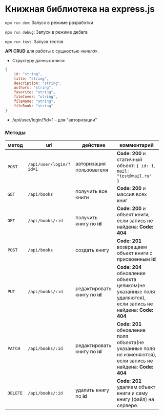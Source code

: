 # Книжная библиотека на express.js

`npm run dev`: Запуск в режиме разработки

`npm run debug`: Запуск в режиме дебага

`npm run test`: Запуск тестов

**API CRUD** для работы с сущностью *«книга»*.

- Структуру данных книги:

```javascript
{
    id: "string",
    title: "string",
    description: "string",
    authors: "string",
    favorite: "string",
    fileCover: "string",
    fileName: "string",
    fileBook: "string"
}
``` 

- /api/user/login/?id=1 - для "авторизации"

### Методы
метод | url | действие | комментарий
--- | --- | ---  | ---
`POST` | `/api/user/login/?id=1` | авторизация пользователя | **Code: 200** и статичный объект: `{ id: 1, mail: "test@mail.ru" }`
`GET` | `/api/books` | получить все книги | **Code: 200** и массив всех книг
`GET` | `/api/books/:id` | получить книгу по **id** | **Code: 200** и объект книги, если запись не найдена: **Code: 404** 
`POST` | `/api/books` | создать книгу | **Code: 201** возвращаем объект книги с присвоенным **id**
`PUT` | `/api/books/:id` | редактировать книгу по **id** | **Code: 204** обновление объекта целиком(не указанные поля удаляются), если запись не найдена: **Code: 404**
`PATCH` | `/api/books/:id` | редактировать книгу по **id** | **Code: 201** обновление поля объекта(не указанные поля не изменяются), если запись не найдена: **Code: 404**
`DELETE` | `/api/books/:id` | удалить книгу по **id** | **Code: 201** удаляем объект книги и саму книгу (файл) на сервере.


